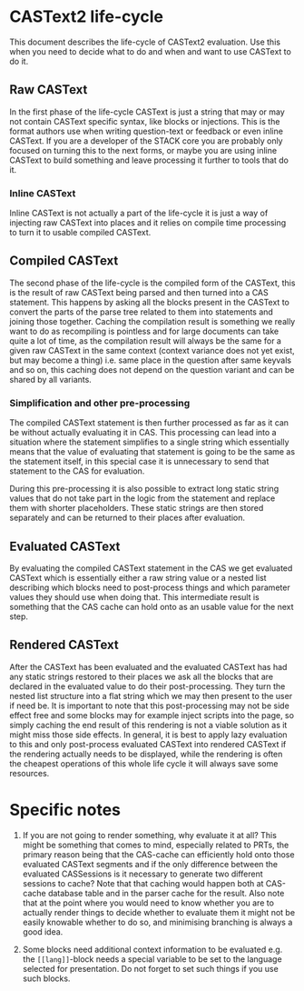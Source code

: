 # CASText2 life-cycle

This document describes the life-cycle of CASText2 evaluation. Use this when
you need to decide what to do and when and want to use CASText to do it.

## Raw CASText

In the first phase of the life-cycle CASText is just a string that may or may
not contain CASText specific syntax, like blocks or injections. This is
the format authors use when writing question-text or feedback or even inline
CASText. If you are a developer of the STACK core you are probably only focused
on turning this to the next forms, or maybe you are using inline CASText to
build something and leave processing it further to tools that do it.

### Inline CASText

Inline CASText is not actually a part of the life-cycle it is just a way of
injecting raw CASText into places and it relies on compile time processing to
turn it to usable compiled CASText.

## Compiled CASText

The second phase of the life-cycle is the compiled form of the CASText, this is
the result of raw CASText being parsed and then turned into a CAS statement.
This happens by asking all the blocks present in the CASText to convert
the parts of the parse tree related to them into statements and joining those
together. Caching the compilation result is something we really want to do as
recompiling is pointless and for large documents can take quite a lot of time,
as the compilation result will always be the same for a given raw CASText in
the same context (context variance does not yet exist, but may become a thing)
i.e. same place in the question after same keyvals and so on, this caching does
not depend on the question variant and can be shared by all variants.

### Simplification and other pre-processing

The compiled CASText statement is then further processed as far as it can be
without actually evaluating it in CAS. This processing can lead into
a situation where the statement simplifies to a single string which
essentially means that the value of evaluating that statement is going to be
the same as the statement itself, in this special case it is unnecessary to
send that statement to the CAS for evaluation.

During this pre-processing it is also possible to extract long static string
values that do not take part in the logic from the statement and replace them
with shorter placeholders. These static strings are then stored separately 
and can be returned to their places after evaluation.

## Evaluated CASText

By evaluating the compiled CASText statement in the CAS we get evaluated
CASText which is essentially either a raw string value or a nested list
describing which blocks need to post-process things and which parameter values
they should use when doing that. This intermediate result is something that
the CAS cache can hold onto as an usable value for the next step.

## Rendered CASText

After the CASText has been evaluated and the evaluated CASText has had any
static strings restored to their places we ask all the blocks that are
declared in the evaluated value to do their post-processing. They turn
the nested list structure into a flat string which we may then present to
the user if need be. It is important to note that this post-processing may
not be side effect free and some blocks may for example inject scripts into
the page, so simply caching the end result of this rendering is not a viable
solution as it might miss those side effects. In general, it is best to apply
lazy evaluation to this and only post-process evaluated CASText into rendered
CASText if the rendering actually needs to be displayed, while the rendering
is often the cheapest operations of this whole life cycle it will always save
some resources.


# Specific notes

 1. If you are not going to render something, why evaluate it at all? This
    might be something that comes to mind, especially related to PRTs,
    the primary reason being that the CAS-cache can efficiently hold onto
    those evaluated CASText segments and if the only difference between
    the evaluated CASSessions is it necessary to generate two different
    sessions to cache? Note that that caching would happen both at
    CAS-cache database table and in the parser cache for the result. Also
    note that at the point where you would need to know whether you are to
    actually render things to decide whether to evaluate them it might not
    be easily knowable whether to do so, and minimising branching is always
    a good idea.

 2. Some blocks need additional context information to be evaluated e.g. 
    the `[[lang]]`-block needs a special variable to be set to the language
    selected for presentation. Do not forget to set such things if you use
    such blocks.
